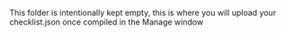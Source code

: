 This folder is intentionally kept empty, this is where you will upload your checklist.json once compiled in the Manage window